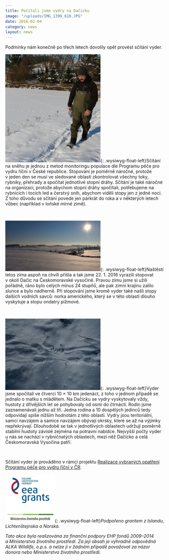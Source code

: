 ```yaml
---
title: Počítali jsme vydry na Dačicku
image: "/uploads/IMG_1399_610.JPG"
date: 2016-02-04
category: news
layout: news
---
```

Podmínky nám konečně po třech letech dovolily opět provést sčítání
vyder.

![](/uploads/IMG_0393_mm.JPG){: .wysiwyg-float-left}Sčítání na sněhu
je jednou z metod monitoringu populace dle Programu péče pro vydru
říční v České republice. Stopování je poměrně náročné, protože v jeden
den se musí ve sledované oblasti zkontrolovat všechny toky, rybníky,
přehrady a spočítat jednotlivé stopní dráhy. Sčítání je také náročné
na organizaci, protože abychom stopní dráhy spočítali, potřebujeme na
rybnících i tocích led a čerstvý sníh, abychom viděli stopy jen
z jedné noci. Z toho důvodu se sčítání povede jen párkrát do roka
a v některých letech vůbec (například v loňské mírné zimě).

<div class="clearfix"></div>

 

![](/uploads/IMG_0301_mm.JPG){: .wysiwyg-float-left}Naštěstí letos zima
aspoň na chvíli přišla a tak jsme 22. 1. 2016 vyrazili stopovat v okolí
Dačic na Českomoravské vysočině. Pravou zimu jsme si užili pořádně, ráno
bylo celých mínus 24 stupňů, ale pak zimní krajinu zalilo slunce a bylo
nádherně. Při stopování jsme kromě vyder také našli stopy dalších
vodních savců: norka amerického, který se v této oblasti dlouho
vyskytuje a stopu ondatry pižmové.

<div class="clearfix"></div>

 

![](/uploads/P1040555_mm.JPG){: .wysiwyg-float-left}Vyder jsme
spočítali ve čtverci 10 × 10 km jedenáct, z toho v jednom případě se
jednalo o matku s mládětem. Na Dačicku se vydry vyskytovaly vždy,
hustoty z dřívějších let se pohybovaly od osmi do čtrnácti. Rodin
jsme zaznamenávali jednu až tři. Jedna rodina a 10 dospělých jedinců
tedy odpovídají spíše nižším hodnotám z této oblasti. Vydry jsou
teritoriální, samci navzájem a samice navzájem obývají okrsky, které
se až na výjimky nepřekrývají. Dlouhodobě se tak v jednotlivých
oblastech udržují poměrně stabilní hustoty závislé zejména na potravní
nabídce. Nejvyšší počty vyder u nás se nachází v rybničnatých
oblastech, mezi něž Dačicko a celá Českomoravská Vysočina patří.

<div class="clearfix"></div>

 

Sčítání vyder je prováděno v rámci projektu [Realizace vybraných
opatření Programu péče pro vydru říční v ČR][1].

![](/uploads/loga_mgs_stojato_mm.jpg){: .wysiwyg-float-left}*Podpořeno
grantem z Islandu, Lichtenštejnska a Norska.*

*Tato akce byla realizována za finanční podpory EHP fondů 2009–2014
a Ministerstva životního prostředí. Za její obsah je výhradně
odpovědná ALKA Wildlife, o.p.s. a nelze ji v žádném případě považovat
za názor donora nebo Ministerstva životního prostředí.*


[1]: http://www.vydryonline.cz/projekt
